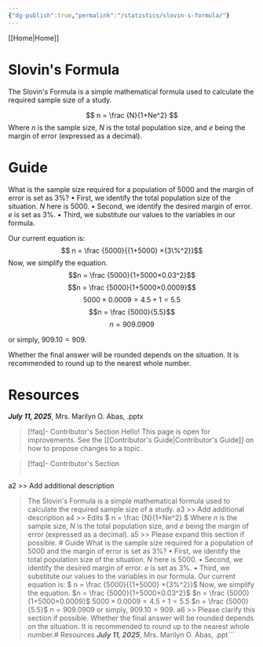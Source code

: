 ```yaml
---
{"dg-publish":true,"permalink":"/statistics/slovin-s-formula/"}
---
```


[[Home\|Home]]

# Slovin's Formula

The Slovin's Formula is a simple mathematical formula used to calculate the required sample size of a study.

$$ n = \frac {N}{1+Ne^2} $$
Where $n$ is the sample size, $N$ is the total population size, and $e$ being the margin of error (expressed as a decimal).

# Guide

What is the sample size required for a population of 5000 and the margin of error is set as 3%?
 • First, we identify the total population size of the situation. $N$ here is $5000$.
 • Second, we identify the desired margin of error. $e$ is set as $3\%$.
 • Third, we substitute our values to the variables in our formula.

Our current equation is:
$$ n = \frac {5000}{{1+5000} ×{3\%^2}}$$
Now, we simplify the equation.
$$n = \frac {5000}{1+5000×0.03^2}$$
$$n = \frac {5000}{1+5000×0.0009}$$
$$5000×0.0009=4.5+1=5.5$$
$$n = \frac {5000}{5.5}$$
$$n = 909.0909$$

or simply, $909.10 = 909$. 

Whether the final answer will be rounded depends on the situation. It is recommended to round up to the nearest whole number.

# Resources
***July 11, 2025***, Mrs. Marilyn O. Abas, .pptx



>[!faq]- Contributor's Section
Hello! This page is open for improvements. See the [[Contributor's Guide\|Contributor's Guide]] on how to propose changes to a topic.

>[!faq]- Contributor's Section
>```a1 >>> Slovin's Formula
a2 >> Add additional description
>The Slovin's Formula is a simple mathematical formula used to calculate the required sample size of a study.
>a3 >> Add additional description
a4 >> Edits
>$ n = \frac {N}{1+Ne^2} $
>Where $n$ is the sample size, $N$ is the total population size, and $e$ being the margin of error (expressed as a decimal).
a5 >> Please expand this section if possible. # Guide
What is the sample size required for a population of 5000 and the margin of error is set as 3%?
 • First, we identify the total population size of the situation. $N$ here is $5000$.
 • Second, we identify the desired margin of error. $e$ is set as $3\%$.
 • Third, we substitute our values to the variables in our formula.
>Our current equation is:
$ n = \frac {5000}{{1+5000} ×{3\%^2}}$
Now, we simplify the equation.
$n = \frac {5000}{1+5000×0.03^2}$
$n = \frac {5000}{1+5000×0.0009}$
$5000×0.0009=4.5+1=5.5$
$n = \frac {5000}{5.5}$
$n = 909.0909$
>or simply, $909.10 = 909$. 
a6 >> Please clarify this section if possible.
Whether the final answer will be rounded depends on the situation. It is recommended to round up to the nearest whole number.# Resources
***July 11, 2025***, Mrs. Marilyn O. Abas, .ppt```


